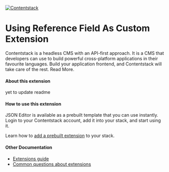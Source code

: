 [![Contentstack](https://www.contentstack.com/docs/static/images/contentstack.png)](https://www.contentstack.com/)

# Using Reference Field As Custom Extension

Contentstack is a headless CMS with an API-first approach. It is a CMS that developers can use to build powerful cross-platform applications in their favourite languages. Build your application frontend, and Contentstack will take care of the rest. Read More.

#### About this extension

yet to update readme

#### How to use this extension
JSON Editor is available as a prebuilt template that you can use instantly. Login to your Contentstack account, add it into your stack, and start using it.

Learn how to [add a prebuilt extension](http://www.contentstack.com/docs/guide/extensions/json-editor-extension-setup-guide) to your stack.  

#### Other Documentation
- [Extensions guide](https://www.contentstack.com/docs/guide/extensions)
- [Common questions about extensions](https://www.contentstack.com/docs/faqs#extensions)
